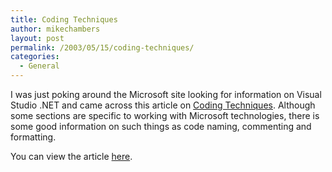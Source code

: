```yaml
---
title: Coding Techniques
author: mikechambers
layout: post
permalink: /2003/05/15/coding-techniques/
categories:
  - General
---
```



I was just poking around the Microsoft site looking for information on Visual Studio .NET and came across this article on [Coding Techniques][1]. Although some sections are specific to working with Microsoft technologies, there is some good information on such things as code naming, commenting and formatting.

You can view the article [here][1].

 [1]: http://msdn.microsoft.com/library/default.asp?url=/library/en-us/vsent7/html/vxconcodingtechniques.asp